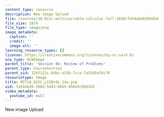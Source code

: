 ```yaml
---
content_type: resource
description: New image Upload
file: /courses/18-02sc-multivariable-calculus-fall-2010/fa54abd8308d5d43bbb5856e9c9bb3b5_MIT18_02SC_L15Brds_14a.png
file_size: 1874
file_type: image/png
image_metadata:
  caption: ''
  credit: ''
  image-alt: ''
learning_resource_types: []
license: https://creativecommons.org/licenses/by-nc-sa/4.0/
ocw_type: OCWImage
parent_title: 'Session 46: Review of Problems'
parent_type: CourseSection
parent_uid: 124f122c-8dbc-a15b-7cce-7a35d5ef6c76
resourcetype: Image
title: MIT18_02SC_L15Brds_14a.png
uid: fa54abd8-308d-5d43-bbb5-856e9c9bb3b5
video_metadata:
  youtube_id: null
---
```

New image Upload